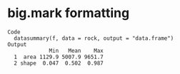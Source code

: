 # big.mark formatting

    Code
      datasummary(f, data = rock, output = "data.frame")
    Output
                 Min   Mean    Max
      1  area 1129.9 5007.9 9651.7
      2 shape  0.047  0.502  0.987

